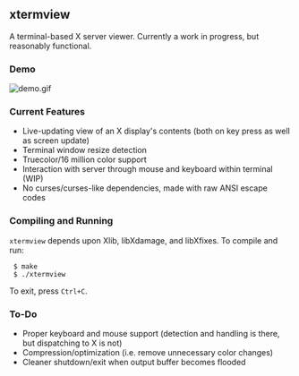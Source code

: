 ## xtermview

A terminal-based X server viewer.  Currently a work in progress, but reasonably functional.

### Demo

![demo.gif](https://github.com/Cubified/xtermview/blob/master/demo.gif)

### Current Features

- Live-updating view of an X display's contents (both on key press as well as screen update)
- Terminal window resize detection
- Truecolor/16 million color support
- Interaction with server through mouse and keyboard within terminal (WIP)
- No curses/curses-like dependencies, made with raw ANSI escape codes

### Compiling and Running

`xtermview` depends upon Xlib, libXdamage, and libXfixes.  To compile and run:

     $ make
     $ ./xtermview

To exit, press `Ctrl+C`.

### To-Do

- Proper keyboard and mouse support (detection and handling is there, but dispatching to X is not)
- Compression/optimization (i.e. remove unnecessary color changes)
- Cleaner shutdown/exit when output buffer becomes flooded

